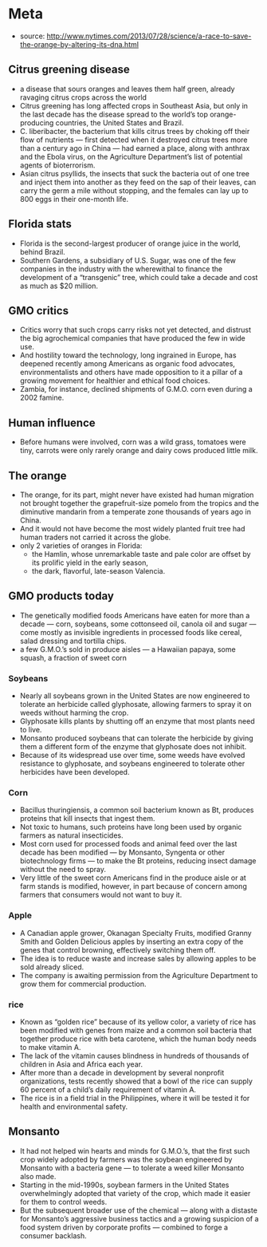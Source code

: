 # Meta
* source: http://www.nytimes.com/2013/07/28/science/a-race-to-save-the-orange-by-altering-its-dna.html

## Citrus greening disease
* a disease that sours oranges and leaves them half green, already ravaging citrus crops across the world
* Citrus greening has long affected crops in Southeast Asia, but only in the last decade has the disease spread to the world’s top orange-producing countries, the United States and Brazil.
* C. liberibacter, the bacterium that kills citrus trees by choking off their flow of nutrients — first detected when it destroyed citrus trees more than a century ago in China — had earned a place, along with anthrax and the Ebola virus, on the Agriculture Department’s list of potential agents of bioterrorism. 
* Asian citrus psyllids, the insects that suck the bacteria out of one tree and inject them into another as they feed on the sap of their leaves, can carry the germ a mile without stopping, and the females can lay up to 800 eggs in their one-month life.

## Florida stats
* Florida is the second-largest producer of orange juice in the world, behind Brazil.
* Southern Gardens, a subsidiary of U.S. Sugar, was one of the few companies in the industry with the wherewithal to finance the development of a “transgenic” tree, which could take a decade and cost as much as $20 million.

## GMO critics
* Critics worry that such crops carry risks not yet detected, and distrust the big agrochemical companies that have produced the few in wide use.
* And hostility toward the technology, long ingrained in Europe, has deepened recently among Americans as organic food advocates, environmentalists and others have made opposition to it a pillar of a growing movement for healthier and ethical food choices.
* Zambia, for instance, declined shipments of G.M.O. corn even during a 2002 famine.

## Human influence
* Before humans were involved, corn was a wild grass, tomatoes were tiny, carrots were only rarely orange and dairy cows produced little milk. 

## The orange
* The orange, for its part, might never have existed had human migration not brought together the grapefruit-size pomelo from the tropics and the diminutive mandarin from a temperate zone thousands of years ago in China. 
* And it would not have become the most widely planted fruit tree had human traders not carried it across the globe.
* only 2 varieties of oranges in Florida:
  * the Hamlin, whose unremarkable taste and pale color are offset by its prolific yield in the early season, 
  * the dark, flavorful, late-season Valencia.

## GMO products today
* The genetically modified foods Americans have eaten for more than a decade — corn, soybeans, some cottonseed oil, canola oil and sugar — come mostly as invisible ingredients in processed foods like cereal, salad dressing and tortilla chips.
* a few G.M.O.’s sold in produce aisles — a Hawaiian papaya, some squash, a fraction of sweet corn

### Soybeans
* Nearly all soybeans grown in the United States are now engineered to tolerate an herbicide called glyphosate, allowing farmers to spray it on weeds without harming the crop. 
* Glyphosate kills plants by shutting off an enzyme that most plants need to live. 
* Monsanto produced soybeans that can tolerate the herbicide by giving them a different form of the enzyme that glyphosate does not inhibit. 
* Because of its widespread use over time, some weeds have evolved resistance to glyphosate, and soybeans engineered to tolerate other herbicides have been developed.

### Corn
* Bacillus thuringiensis, a common soil bacterium known as Bt, produces proteins that kill insects that ingest them. 
* Not toxic to humans, such proteins have long been used by organic farmers as natural insecticides. 
* Most corn used for processed foods and animal feed over the last decade has been modified — by Monsanto, Syngenta or other biotechnology firms — to make the Bt proteins, reducing insect damage without the need to spray. 
* Very little of the sweet corn Americans find in the produce aisle or at farm stands is modified, however, in part because of concern among farmers that consumers would not want to buy it.

### Apple
* A Canadian apple grower, Okanagan Specialty Fruits, modified Granny Smith and Golden Delicious apples by inserting an extra copy of the genes that control browning, effectively switching them off. 
* The idea is to reduce waste and increase sales by allowing apples to be sold already sliced. 
* The company is awaiting permission from the Agriculture Department to grow them for commercial production.

### rice
* Known as “golden rice” because of its yellow color, a variety of rice has been modified with genes from maize and a common soil bacteria that together produce rice with beta carotene, which the human body needs to make vitamin A. 
* The lack of the vitamin causes blindness in hundreds of thousands of children in Asia and Africa each year. 
* After more than a decade in development by several nonprofit organizations, tests recently showed that a bowl of the rice can supply 60 percent of a child’s daily requirement of vitamin A. 
* The rice is in a field trial in the Philippines, where it will be tested it for health and environmental safety.

## Monsanto
* It had not helped win hearts and minds for G.M.O.’s, that the first such crop widely adopted by farmers was the soybean engineered by Monsanto with a bacteria gene — to tolerate a weed killer Monsanto also made.
* Starting in the mid-1990s, soybean farmers in the United States overwhelmingly adopted that variety of the crop, which made it easier for them to control weeds. 
* But the subsequent broader use of the chemical — along with a distaste for Monsanto’s aggressive business tactics and a growing suspicion of a food system driven by corporate profits — combined to forge a consumer backlash.